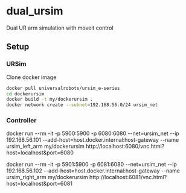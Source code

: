 # dual_ursim
Dual UR arm simulation with moveit control

## Setup
### URSim
Clone docker image
```bash
docker pull universalrobots/ursim_e-series
cd dockerursim
docker build -t my/dockerursim .
docker network create --subnet=192.168.56.0/24 ursim_net
```
### Controller

docker run --rm -it -p 5900:5900 -p 6080:6080 --net=ursim_net --ip 192.168.56.101 --add-host=host.docker.internal:host-gateway --name ursim_left_arm my/dockerursim
http://localhost:6080/vnc.html?host=localhost&port=6080


docker run --rm -it -p 5901:5900 -p 6081:6080 --net=ursim_net --ip 192.168.56.102 --add-host=host.docker.internal:host-gateway --name ursim_right_arm my/dockerursim
http://localhost:6081/vnc.html?host=localhost&port=6081